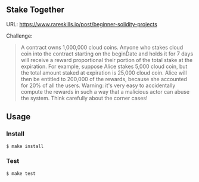 ## Stake Together

URL: https://www.rareskills.io/post/beginner-solidity-projects

Challenge:

> A contract owns 1,000,000 cloud coins. Anyone who stakes cloud coin into the contract starting on the beginDate and holds it for 7 days will receive a reward proportional their portion of the total stake at the expiration. For example, suppose Alice stakes 5,000 cloud coin, but the total amount staked at expiration is 25,000 cloud coin. Alice will then be entitled to 200,000 of the rewards, because she accounted for 20% of all the users.
> Warning: it's very easy to accidentally compute the rewards in such a way that a malicious actor can abuse the system. Think carefully about the corner cases!

## Usage

### Install

```shell
$ make install
```

### Test

```shell
$ make test
```
